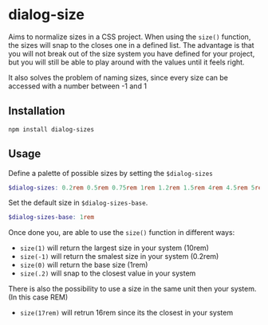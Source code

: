 # dialog-size

Aims to normalize sizes in a CSS project. When using the `size()` function, the sizes will snap to the closes one in a defined list. The advantage is that you will not break out of the size system you have defined for your project, but you will still be able to play around with the values until it feels right. 

It also solves the problem of naming sizes, since every size can be accessed with a number between -1 and 1

## Installation

```
npm install dialog-sizes
```

## Usage

Define a palette of possible sizes by setting the `$dialog-sizes`
```scss
$dialog-sizes: 0.2rem 0.5rem 0.75rem 1rem 1.2rem 1.5rem 4rem 4.5rem 5rem 10rem;
```

Set the default size in `$dialog-sizes-base`.
```scss
$dialog-sizes-base: 1rem
```

Once done you, are able to use the `size()` function in different ways:
- `size(1)` will return the largest size in your system (10rem)
- `size(-1)` will return the smalest size in your system (0.2rem)
- `size(0)` will return the base size (1rem)
- `size(.2)` will snap to the closest value in your system

There is also the possibility to use a size in the same unit then your system. (In this case REM)
- `size(17rem)` will retrun 16rem since its the closest in your system
